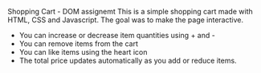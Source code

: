 Shopping Cart - DOM assignemt
This is a simple shopping cart made with HTML, CSS and Javascript. The goal was to make the page interactive. 
- You can increase or decrease item quantities using + and -
- You can remove items from the cart
- You can like items using the heart icon
- The total price updates automatically as you add or reduce items.
